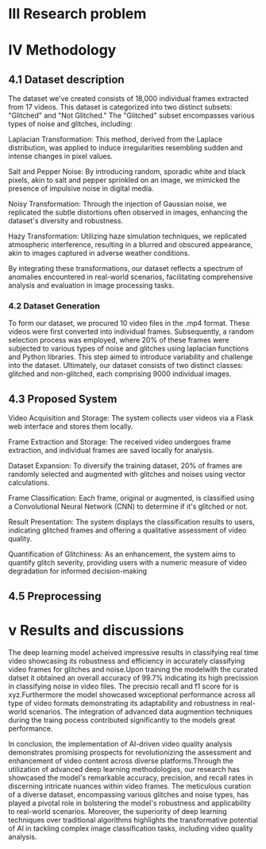 
# III Research problem

# IV Methodology

  ## 4.1 Dataset description

The dataset we've created consists of 18,000 individual frames extracted from 17 videos. This dataset is categorized into two distinct subsets: "Glitched" and "Not Glitched." The "Glitched" subset encompasses various types of noise and glitches, including:

Laplacian Transformation: This method, derived from the Laplace distribution, was applied to induce irregularities resembling sudden and intense changes in pixel values.

Salt and Pepper Noise: By introducing random, sporadic white and black pixels, akin to salt and pepper sprinkled on an image, we mimicked the presence of impulsive noise in digital media.

Noisy Transformation: Through the injection of Gaussian noise, we replicated the subtle distortions often observed in images, enhancing the dataset's diversity and robustness.

Hazy Transformation: Utilizing haze simulation techniques, we replicated atmospheric interference, resulting in a blurred and obscured appearance, akin to images captured in adverse weather conditions.

By integrating these transformations, our dataset reflects a spectrum of anomalies encountered in real-world scenarios, facilitating comprehensive analysis and evaluation in image processing tasks.
  
  ### 4.2 Dataset Generation
To form our dataset, we procured 10 video files in the .mp4 format. These videos were first converted into individual frames. Subsequently, a random selection process was employed, where 20% of these frames were subjected to various types of noise and glitches using laplacian functions and Python libraries. This step aimed to introduce variability and challenge into the dataset. Ultimately, our dataset consists of two distinct classes: glitched and non-glitched, each comprising 9000 individual images.

  ## 4.3 Proposed System

  Video Acquisition and Storage: The system collects user videos via a Flask web interface and stores them locally.

Frame Extraction and Storage: The received video undergoes frame extraction, and individual frames are saved locally for analysis.

Dataset Expansion: To diversify the training dataset, 20% of frames are randomly selected and augmented with glitches and noises using vector calculations.

Frame Classification: Each frame, original or augmented, is classified using a Convolutional Neural Network (CNN) to determine if it's glitched or not.

Result Presentation: The system displays the classification results to users, indicating glitched frames and offering a qualitative assessment of video quality.

Quantification of Glitchiness: As an enhancement, the system aims to quantify glitch severity, providing users with a numeric measure of video degradation for informed decision-making
  ## 4.5 Preprocessing

# v Results and discussions
The deep learning model acheived impressive results in classifying real time video showcasing its robustness and efficiency in accurately classifying video frames for glitches and noise.Upon training the modelwith the curated datset it obtained an overall accuracy of 99.7% indicating its high precission in classifying noise in video files. The precisio recall and f1 score for is xyz.Furthermore the model showcased wxceptional performance across all type of video formats demonstrating its adaptability and robustness in real-world scenarios. The integration of advanced data augmention techniques during the traing pocess contributed significantly to the models great performance.

In conclusion, the implementation of AI-driven video quality analysis demonstrates promising prospects for revolutionizing the assessment and enhancement of video content across diverse platforms.Through the utilization of advanced deep learning methodologies, our research has showcased the model's remarkable accuracy, precision, and recall rates in discerning intricate nuances within video frames. The meticulous curation of a diverse dataset, encompassing various glitches and noise types, has played a pivotal role in bolstering the model's robustness and applicability to real-world scenarios. Moreover, the superiority of deep learning techniques over traditional algorithms highlights the transformative potential of AI in tackling complex image classification tasks, including video quality analysis.



